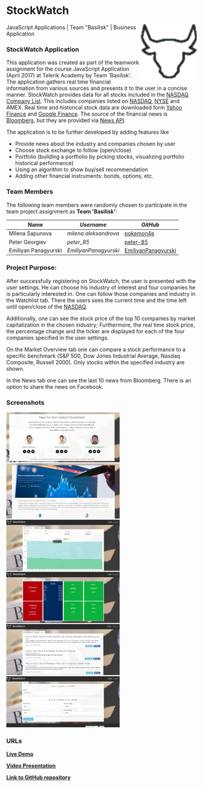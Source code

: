 # StockWatch
<img src="./resources/imgs/logo.png" width="150px" align="right">
JavaScript Applications | Team "Basilisk" | Business Application

### StockWatch Application
This application was created as part of the teamwork assignment for the course JavaScript Application (April 2017) at Telerik Academy by Team 'Basilisk'. The application gathers real time financial information from various sources and presents it to the user in a concise manner. StockWatch provides data for all stocks included in the [NASDAQ Company List](http://www.nasdaq.com/screening/company-list.aspx). This includes companies listed on [NASDAQ](http://www.nasdaq.com/), [NYSE](https://www.nyse.com/index) and AMEX. Real time and historical stock data are downloaded form [Yahoo Finance](https://finance.yahoo.com/) and [Google Finance](https://www.google.com/finance). The source of the financial news is [Bloomberg](https://www.bloomberg.com/), but they are provided via [News API](https://newsapi.org).

The application is to be further developed by adding features like 
* Provide news about the industry and companies chosen by user
* Choose stock exchange to follow (open/close)
* Portfolio (building a portfiolio by picking stocks, visualizing portfolio historical performance)
* Using an algorithm to show buy/sell recommendation
* Adding other financial instruments: bonds, options, etc.

### Team Members
The following team members were randomly chosen to participate in the team project assignment as **Team 'Basilisk'**:

| Name                     | *Username*              | *GitHub*                                                      |
| -------------------------| ------------------------| --------------------------------------------------------------|
| Milena Sapunova          | *milena.aleksandrova*   | [pokemon4e](https://github.com/pokemon4e)                     |
| Peter Georgiev           | *peter_85*              | [peter-85](https://github.com/peter-85)                       | 
| Emiliyan Panagyurski     | *EmiliyanPanagyurski*   | [EmiliyanPanagyurski](https://github.com/EmiliyanPanagyurski) |
 
### Project Purpose:
After successfully registering on StockWatch, the user is presented with the user settings. He can choose his industry of interest and four companies he is particularly interested in. One can follow those companies and industry in the Watchlist tab. There the users sees the current time and the time left until open/close of the [NASDAQ](http://www.nasdaq.com/).

Additionally, one can see the stock price of the top 10 companies by market capitalization in the chosen industry; Furthermore, the real time stock price, the percentage change and the ticker are displayed for each of the four companies specified in the user settings. 

On the Market Overview tab one can compare a stock performance to a specific benchmark (S&P 500, Dow Jones Industrial Average, Nasdaq Composite, Russell 2000). Only stocks within the specified industry are shown. 

In the News tab one can see the last 10 news from Bloomberg. There is an option to share the news on Facebook.


### Screenshots		   
<img width=300px src="resources/imgs/team.JPG">
<img width=300px src="resources/imgs/home.JPG"> 
<img width=300px src="resources/imgs/market-overview.JPG"">  
<img width=300px src="resources/imgs/watchlist.JPG"> 
<img width=300px src="resources/imgs/news.jpg"> 
<img width=300px src="resources/imgs/user-settings.JPG"> 
 
### URLs
[**Live Demo**](https://stock-watch-eab0d.firebaseapp.com/)

[**Video Presentation**](https://www.youtube.com/)

[**Link to GitHub repository**](https://github.com/TelerikTeamBasilisk/StockWatch)
